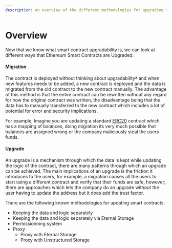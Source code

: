 ```yaml
---
description: An overview of the different methodologies for upgrading smart contracts
---
```


# Overview

Now that we know what smart contract upgradability is, we can look at different ways that Ethereum Smart Contracts are Upgraded.

#### **Migration**

The contract is deployed without thinking about upgradability~~\*~~ and when new features needs to be added, a new contract is deployed and the data is migrated from the old contract to the new contract manually. The advantage of this method is that the entire contract can be rewritten without any regard for how the original contract was written, the disadvantage being that the data has to manually transferred to the new contract which includes a lot of potential for error and security implications. 

For example, Imagine you are updating a standard [ERC20](https://en.wikipedia.org/wiki/ERC-20) contract which has a mapping of balances, doing migration its very much possible that balances are assigned wrong or the company maliciously steal the users funds.

#### Upgrade

An upgrade is a mechanism through which the data is kept while updating the logic of the contract, there are many patterns through which an upgrade can be achieved. The main implications of an upgrade is the friction it introduces to the users, for example, a migration causes all the users to start using a different contract and verify that their funds are safe, however; there are approaches which lets the company do an upgrade without the user having to update the address but it does add the trust factor.

There are the following known methodologies for updating smart contracts:

* Keeping the data and logic separately
* Keeping the data and logic separately via Eternal Storage
* Permissionning system
* Proxy 
  * Proxy with Eternal Storage 
  * Proxy with Unstructured Storage




